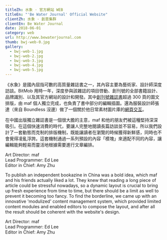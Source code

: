 ```yaml
---
titleZh: 水象 · 官方網站 WEB
titleEn: "'Be Water Journal' Official Website"
clientZh: 水象 · 創意集群
clientEn: Be Water Journal
date: 2018-06-01
category: web
url: http://www.bewaterjournal.com
thumb: bwj-web-0.jpg
gallery:
  - bwj-web-1.jpg
  - bwj-web-2.jpg
  - bwj-web-3.jpg
  - bwj-web-4.jpg
  - bwj-web-5.jpg
---
```


《水象》是國內屈指可數的高質量雜誌書之一，其內容主要為藝術家、設計師深度訪談。BitMob 用時一年，深度參與該雜誌的項目啓動、創刊號的全部書籍設計、品牌識別、以及其官方網站的設計和開發。其中[創刊號雜誌書](https://maf-works.com/work/be-water-journal-mook-branding)超過 300 頁的圖文排版，由 maf 個人獨立完成，也負責了書中部分的編輯插圖。還為服裝設計師張達（來自 Boundless 沒邊）做了一個關於他日常素材圖片庫的[網頁交互](https://maf-works.com/work/zhang-das-interactive-documentary)。

在中國出版獨立雜誌書是一個很大膽的主意，maf 和他的朋友們被這種堅持深深吸引。在這個快速消費的時代，要讓人完整地閱讀長篇訪談並不容易，所以我們設計了一套動態而克制的排版機制，既能讓讀者在瀏覽的時候獲得新鮮感，同時也不會覺得凌亂浮誇。這套機制通過一系列預設的內容「模塊」來適配不同的內容，讓編輯能夠輕易而靈活地根據需要進行文章編排。

Art Director: maf<br/>
Lead Programmer: Ed Lee<br/>
Editor in Chief: Amy Zhu

<!-- lang -->

To publish an independent bookazine in China was a bold idea, which maf and his friends actually liked a lot. They knew that reading a long piece of article could be stressful nowadays, so a dynamic layout is crucial to bring up fresh experience from time to time, but there should be a limit as well to prevent it becoming too fancy. To find the borderline, we came up with an innovative 'modulized' content management system, which provided limited content modules and enabled editors to compose the layout, and after all the result should be coherent with the website's design.

Art Director: maf<br/>
Lead Programmer: Ed Lee<br/>
Editor in Chief: Amy Zhu
